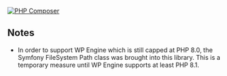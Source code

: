 [![PHP Composer](https://github.com/vendi-advertising/vendi-yaml-loader/actions/workflows/php.yml/badge.svg)](https://github.com/vendi-advertising/vendi-yaml-loader/actions/workflows/php.yml)

## Notes

* In order to support WP Engine which is still capped at PHP 8.0, the Symfony FileSystem Path class
  was brought into this library. This is a temporary measure until WP Engine supports at least PHP 8.1.